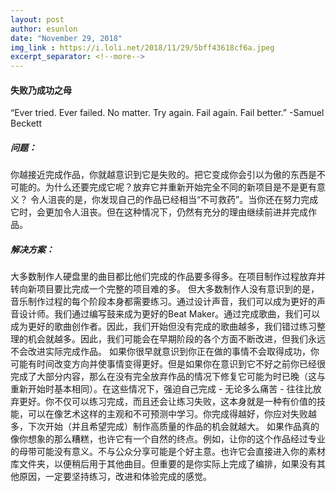 ```yaml
---
layout: post
author: esunlon
date: "November 29, 2018"
img_link : https://i.loli.net/2018/11/29/5bff43618cf6a.jpeg
excerpt_separator: <!--more-->
---
```

#### 失败乃成功之母
 “Ever tried. Ever failed. No matter. Try again. Fail again. Fail better.”
 -Samuel Beckett
<!--more-->
##### 问题：
你越接近完成作品，你就越意识到它是失败的。把它变成你会引以为傲的东西是不可能的。为什么还要完成它呢？放弃它并重新开始完全不同的新项目是不是更有意义？
令人沮丧的是，你发现自己的作品已经相当“不可救药”。当你还在努力完成它时，会更加令人沮丧。但在这种情况下，仍然有充分的理由继续前进并完成作品。
##### 解决方案：
大多数制作人硬盘里的曲目都比他们完成的作品要多得多。在项目制作过程放弃并转向新项目要比完成一个完整的项目难的多。
但大多数制作人没有意识到的是，音乐制作过程的每个阶段本身都需要练习。通过设计声音，我们可以成为更好的声音设计师。我们通过编写鼓来成为更好的Beat Maker。通过完成歌曲，我们可以成为更好的歌曲创作者。因此，我们开始但没有完成的歌曲越多，我们错过练习整理的机会就越多。因此，我们可能会在早期阶段的各个方面不断改进，但我们永远不会改进实际完成作品。
如果你很早就意识到你正在做的事情不会取得成功，你可能有时间改变方向并使事情变得更好。但是如果你在意识到它不好之前你已经很完成了大部分内容，那么在没有完全放弃作品的情况下修复它可能为时已晚（这与重新开始时基本相同）。在这些情况下，强迫自己完成 - 无论多么痛苦 - 往往比放弃更好。你不仅可以练习完成，而且还会让练习失败，这本身就是一种有价值的技能，可以在像艺术这样的主观和不可预测中学习。你完成得越好，你应对失败越多，下次开始（并且希望完成）制作高质量的作品的机会就越大。
如果作品真的像你想象的那么糟糕，也许它有一个自然的终点。例如，让你的这个作品经过专业的母带可能没有意义。不与公众分享可能是个好主意。也许它会直接进入你的素材库文件夹，以便稍后用于其他曲目。但重要的是你实际上完成了编排，如果没有其他原因，一定要坚持练习，改进和体验完成的感觉。

